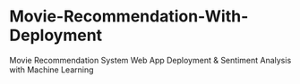 # Movie-Recommendation-With-Deployment
Movie Recommendation System Web App Deployment &amp; Sentiment  Analysis with Machine Learning

